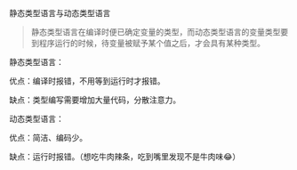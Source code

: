 静态类型语言与动态类型语言
> 静态类型语言在编译时便已确定变量的类型，而动态类型语言的变量类型要到程序运行的时候，待变量被赋予某个值之后，才会具有某种类型。

静态类型语言：

优点：编译时报错，不用等到运行时才报错。

缺点：类型编写需要增加大量代码，分散注意力。

动态类型语言：

优点：简洁、编码少。

缺点：运行时报错。（想吃牛肉辣条，吃到嘴里发现不是牛肉味😂）
